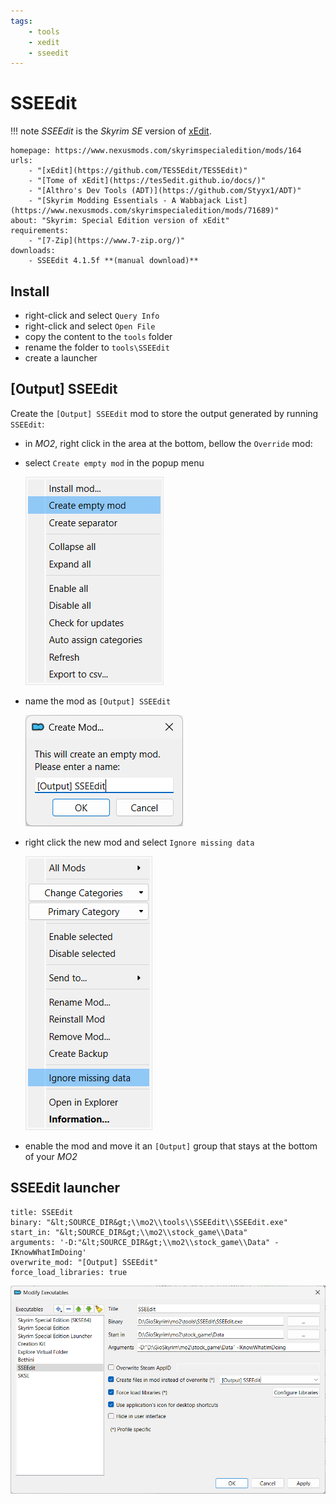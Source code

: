 ```yaml
---
tags:
    - tools
    - xedit
    - sseedit
---
```


# SSEEdit

!!! note
    *SSEEdit* is the *Skyrim SE* version of [xEdit](https://github.com/TES5Edit/TES5Edit).

```project_info
homepage: https://www.nexusmods.com/skyrimspecialedition/mods/164
urls:
    - "[xEdit](https://github.com/TES5Edit/TES5Edit)"
    - "[Tome of xEdit](https://tes5edit.github.io/docs/)"
    - "[Althro's Dev Tools (ADT)](https://github.com/Styyx1/ADT)"
    - "[Skyrim Modding Essentials - A Wabbajack List](https://www.nexusmods.com/skyrimspecialedition/mods/71689)"
about: "Skyrim: Special Edition version of xEdit"
requirements:
    - "[7-Zip](https://www.7-zip.org/)"
downloads:
    - SSEEdit 4.1.5f **(manual download)**
```

## Install

* right-click and select `Query Info`
* right-click and select `Open File`
* copy the content to the `tools` folder
* rename the folder to `tools\SSEEdit`
* create a launcher

## [Output] SSEEdit

Create the `[Output] SSEEdit` mod to store the output generated by running `SSEEdit`:

* in *MO2*, right click in the area at the bottom, bellow the `Override` mod:
* select `Create empty mod` in the popup menu

    ![](../images/sseedit_output_1.png)

* name the mod as `[Output] SSEEdit`

    ![](../images/sseedit_output_2.png)

* right click the new mod and select `Ignore missing data`

    ![](../images/sseedit_output_3.png)

* enable the mod and move it an `[Output]` group that stays at the bottom of your *MO2*

## SSEEdit launcher

```mo2_launcher
title: SSEEdit
binary: "&lt;SOURCE_DIR&gt;\\mo2\\tools\\SSEEdit\\SSEEdit.exe"
start_in: "&lt;SOURCE_DIR&gt;\\mo2\\stock_game\\Data"
arguments: '-D:"&lt;SOURCE_DIR&gt;\\mo2\\stock_game\\Data" -IKnowWhatImDoing'
overwrite_mod: "[Output] SSEEdit"
force_load_libraries: true
```

![sseedit launcher config](../images/sseedit_launcher.png)
